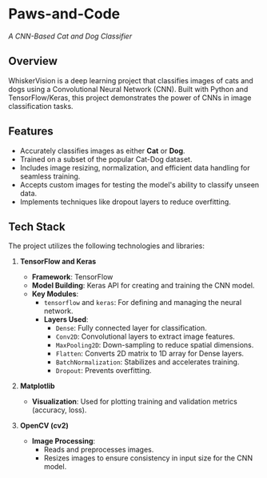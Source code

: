 # Paws-and-Code  
*A CNN-Based Cat and Dog Classifier*

## Overview  
WhiskerVision is a deep learning project that classifies images of cats and dogs using a Convolutional Neural Network (CNN). Built with Python and TensorFlow/Keras, this project demonstrates the power of CNNs in image classification tasks.

## Features  
- Accurately classifies images as either **Cat** or **Dog**.  
- Trained on a subset of the popular Cat-Dog dataset.
- Includes image resizing, normalization, and efficient data handling for seamless training. 
- Accepts custom images for testing the model's ability to classify unseen data.
- Implements techniques like dropout layers to reduce overfitting.

## Tech Stack  

The project utilizes the following technologies and libraries:  

1. **TensorFlow and Keras**  
   - **Framework**: TensorFlow  
   - **Model Building**: Keras API for creating and training the CNN model.  
   - **Key Modules**:  
     - `tensorflow` and `keras`: For defining and managing the neural network.  
     - **Layers Used**:  
       - `Dense`: Fully connected layer for classification.  
       - `Conv2D`: Convolutional layers to extract image features.  
       - `MaxPooling2D`: Down-sampling to reduce spatial dimensions.  
       - `Flatten`: Converts 2D matrix to 1D array for Dense layers.  
       - `BatchNormalization`: Stabilizes and accelerates training.  
       - `Dropout`: Prevents overfitting.  

2. **Matplotlib**  
   - **Visualization**: Used for plotting training and validation metrics (accuracy, loss).  

3. **OpenCV (cv2)**  
   - **Image Processing**:  
     - Reads and preprocesses images.  
     - Resizes images to ensure consistency in input size for the CNN model.  
